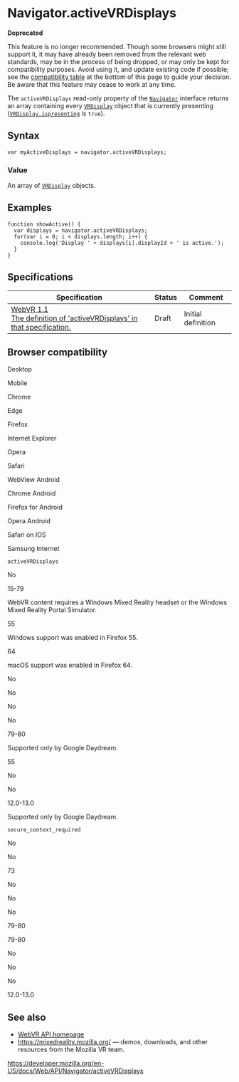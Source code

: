 Navigator.activeVRDisplays
==========================

**Deprecated**

This feature is no longer recommended. Though some browsers might still support it, it may have already been removed from the relevant web standards, may be in the process of being dropped, or may only be kept for compatibility purposes. Avoid using it, and update existing code if possible; see the [compatibility table](#browser_compatibility) at the bottom of this page to guide your decision. Be aware that this feature may cease to work at any time.

The `activeVRDisplays` read-only property of the [`Navigator`](../navigator) interface returns an array containing every [`VRDisplay`](../vrdisplay) object that is currently presenting ([`VRDisplay.ispresenting`](../vrdisplay/ispresenting) is `true`).

Syntax
------

    var myActiveDisplays = navigator.activeVRDisplays;

### Value

An array of [`VRDisplay`](../vrdisplay) objects.

Examples
--------

    function showActive() {
      var displays = navigator.activeVRDisplays;
      for(var i = 0; i < displays.length; i++) {
        console.log('Display ' + displays[i].displayId + ' is active.');
      }
    }

Specifications
--------------

<table><thead><tr class="header"><th>Specification</th><th>Status</th><th>Comment</th></tr></thead><tbody><tr class="odd"><td><a href="https://immersive-web.github.io/webvr/spec/1.1/#navigator-activevrdisplays-attribute">WebVR 1.1<br />
<span class="small">The definition of 'activeVRDisplays' in that specification.</span></a></td><td><span class="spec-draft">Draft</span></td><td>Initial definition</td></tr></tbody></table>

Browser compatibility
---------------------

Desktop

Mobile

Chrome

Edge

Firefox

Internet Explorer

Opera

Safari

WebView Android

Chrome Android

Firefox for Android

Opera Android

Safari on IOS

Samsung Internet

`activeVRDisplays`

No

15-79

WebVR content requires a Windows Mixed Reality headset or the Windows Mixed Reality Portal Simulator.

55

Windows support was enabled in Firefox 55.

64

macOS support was enabled in Firefox 64.

No

No

No

No

79-80

Supported only by Google Daydream.

55

No

No

12.0-13.0

Supported only by Google Daydream.

`secure_context_required`

No

No

73

No

No

No

79-80

79-80

No

No

No

12.0-13.0

See also
--------

-   [WebVR API homepage](../webvr_api)
-   <https://mixedreality.mozilla.org/> — demos, downloads, and other resources from the Mozilla VR team.

<a href="https://developer.mozilla.org/en-US/docs/Web/API/Navigator/activeVRDisplays" class="_attribution-link">https://developer.mozilla.org/en-US/docs/Web/API/Navigator/activeVRDisplays</a>
